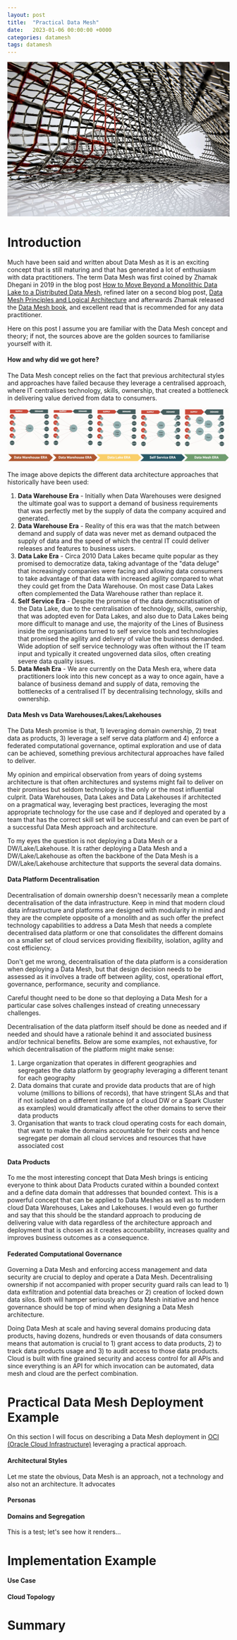 ```yaml
---
layout: post
title:  "Practical Data Mesh"
date:   2023-01-06 00:00:00 +0000
categories: datamesh
tags: datamesh
---
```


![Mesh](/images/2023-01-06-data-mesh-intro/mesh.jpg)

# **Introduction**

Much have been said and written about Data Mesh as it is an exciting concept that is still maturing and that has generated a lot of enthusiasm with data practitioners. The term Data Mesh was first coined by Zhamak Dhegani in 2019 in the blog post [How to Move Beyond a Monolithic Data Lake to a Distributed Data Mesh](https://martinfowler.com/articles/data-monolith-to-mesh.html), refined later on a second blog post, [Data Mesh Principles and Logical Architecture](https://martinfowler.com/articles/data-mesh-principles.html) and afterwards Zhamak released the [Data Mesh book](https://www.oreilly.com/library/view/data-mesh/9781492092384/), and excellent read that is recommended for any data practitioner.

Here on this post I assume you are familiar with the Data Mesh concept and theory; if not, the sources above are the golden sources to familiarise yourself with it.

#### How and why did we got here?

The Data Mesh concept relies on the fact that previous architectural styles and approaches have failed because they leverage a centralised approach, where IT centralises technology, skills, ownership, that created a bottleneck in delivering value derived from data to consumers.

![Data Architecture Journey](/images/2023-01-06-data-mesh-intro/data-architecture-journey.jpg)

The image above depicts the different data architecture approaches that historically have been used:

1. **Data Warehouse Era** - Initially when Data Warehouses were designed the ultimate goal was to support a demand of business requirements that was perfectly met by the supply of data the company acquired and generated.
2. **Data Warehouse Era** - Reality of this era was that the match between demand and supply of data was never met as demand outpaced the supply of data and the speed of which the central IT could deliver releases and features to business users.
3. **Data Lake Era** -  Circa 2010 Data Lakes became quite popular as they promised to democratize data, taking advantage of the "data deluge" that increasingly companies were facing and allowing data consumers to take advantage of that data with increased agility compared to what they could get from the Data Warehouse. On most case Data Lakes often complemented the Data Warehouse rather than replace it.
4. **Self Service Era** - Despite the promise of the data democratisation of the Data Lake, due to the centralisation of technology, skills, ownership, that was adopted even for Data Lakes, and also due to Data Lakes being more difficult to manage and use, the majority of the Lines of Business inside the organisations turned to self service tools and technologies that promised the agility and delivery of value the business demanded. Wide adoption of self service technology was often without the IT team input and typically it created ungoverned data silos, often creating severe data quality issues. 
5. **Data Mesh Era** - We are currently on the Data Mesh era, where data practitioners look into this new concept as a way to once again, have a balance of business demand and supply of data, removing the bottlenecks of a centralised IT by decentralising technology, skills and ownership.

#### Data Mesh vs Data Warehouses/Lakes/Lakehouses

The Data Mesh promise is that, 1) leveraging domain ownership, 2) treat data as products, 3) leverage a self serve data platform and 4) enforce a federated computational governance, optimal exploration and use of data can be achieved, something previous architectural approaches have failed to deliver.

My opinion and empirical observation from years of doing systems architecture is that often architectures and systems might fail to deliver on their promises but seldom technology is the only or the most influential culprit. Data Warehouses, Data Lakes and Data Lakehouses if architected on a pragmatical way, leveraging best practices, leveraging the most appropriate technology for the use case and if deployed and operated by a team that has the correct skill set will be successful and can even be part of a successful Data Mesh approach and architecture.

To my eyes the question is not deploying a Data Mesh or a DW/Lake/Lakehouse. It is rather deploying a Data Mesh and a DW/Lake/Lakehouse as often the backbone of the Data Mesh is a DW/Lake/Lakehouse architecture that supports the several data domains.

#### Data Platform Decentralisation

Decentralisation of domain ownership doesn't necessarily mean a complete decentralisation of the data infrastructure. Keep in mind that modern cloud data infrastructure and platforms are designed with modularity in mind and they are the complete opposite of a monolith and as such offer the prefect technology capabilities to address a Data Mesh that needs a complete decentralised data platform or one that consolidates the different domains on a smaller set of cloud services providing flexibility, isolation, agility and cost efficiency.

Don't get me wrong, decentralisation of the data platform is a consideration when deploying a Data Mesh, but that design decision needs to be assessed as it involves a trade off between agility, cost, operational effort, governance, performance, security and compliance. 

Careful thought need to be done so that deploying a Data Mesh for a particular case solves challenges instead of creating unnecessary challenges.

Decentralisation of the data platform itself should be done as needed and if needed and should have a rationale behind it and associated business and/or technical benefits. Below are some examples, not exhaustive, for which decentralisation of the platform might make sense:

1. Large organization that operates in different geographies and segregates the data platform by geography leveraging a different tenant for each geography
2. Data domains that curate and provide data products that are of high volume (millions to billions of records), that have stringent SLAs and that if not isolated on a different instance (of a cloud DW or a Spark Cluster as examples) would dramatically affect the other domains to serve their data products
3.  Organisation that wants to track cloud operating costs for each domain, that want to make the domains accountable for their costs and hence segregate per domain all cloud services and resources that have associated cost

#### Data Products

To me the most interesting concept that Data Mesh brings is enticing everyone to think about Data Products curated within a bounded context and a define data domain that addresses that bounded context. This is a powerful concept that can be applied to Data Meshes as well as to modern cloud Data Warehouses, Lakes and Lakehouses. I would even go further and say that this should be the standard approach to producing de delivering value with data regardless of the architecture approach and deployment that is chosen as it creates accountability, increases quality and improves business outcomes as a consequence.

#### Federated Computational Governance

Governing a Data Mesh and enforcing access management and data security are crucial to deploy and operate a Data Mesh. Decentralising ownership if not accompanied with proper security guard rails can lead to 1) data exfiltration and potential data breaches or 2) creation of locked down data silos. Both will hamper seriously any Data Mesh initiative and hence governance should be top of mind when designing a Data Mesh architecture.

Doing Data Mesh at scale and having several domains producing data products, having dozens, hundreds or even thousands of data consumers means that automation is crucial to 1) grant access to data products, 2) to track data products usage and 3) to audit access to those data products. Cloud is built with fine grained security and access control for all APIs and since everything is an API for which invocation can be automated, data mesh and cloud are the perfect combination.

# **Practical Data Mesh Deployment Example**

On this section I will focus on describing a Data Mesh deployment in [OCI (Oracle Cloud Infrastructure)](https://www.oracle.com/cloud/) leveraging a practical approach.

#### **Architectural Styles**

Let me state the obvious, Data Mesh is an approach, not a technology and also not an architecture. It advocates 

#### **Personas**

#### **Domains and Segregation**

This is a test; let's see how it renders...

# **Implementation Example**

#### **Use Case**

#### **Cloud Topology**

# **Summary**
